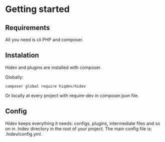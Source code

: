 # Getting started

## Requirements

All you need is cli PHP and composer.

## Instalation

Hidev and plugins are installed with composer.

Globally:

~~~
composer global require hiqdev/hidev
~~~

Or locally at every project with require-dev in composer.json file.

## Config

Hidev keeps everything it needs: configs, plugins, intermediate files and so on in .hidev directory in the root of your project.
The main config file is: .hidev/config.yml.

